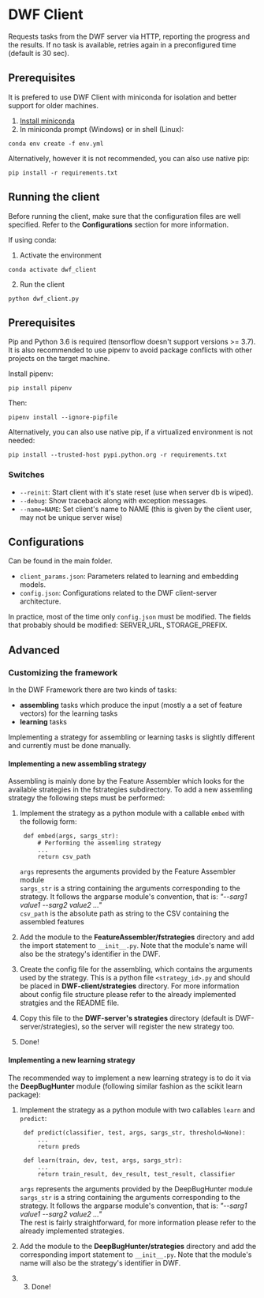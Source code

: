# DWF Client

Requests tasks from the DWF server via HTTP, reporting the progress and the results.
If no task is available, retries again in a preconfigured time (default is 30 sec). 

## Prerequisites
It is prefered to use DWF Client with miniconda for isolation and better support for older machines.

  1. [Install miniconda](https://docs.conda.io/en/latest/miniconda.html)
  2. In miniconda prompt (Windows) or in shell (Linux):  
    
    conda env create -f env.yml

  Alternatively, however it is not recommended, you can also use native pip:

    pip install -r requirements.txt

## Running the client
Before running the client, make sure that the configuration files are well specified. Refer  to the **Configurations** section for more information.

If using conda:

  1. Activate the environment
  
    conda activate dwf_client
  
  2. Run the client

    python dwf_client.py


## Prerequisites
Pip and Python 3.6 is required (tensorflow doesn't support versions >= 3.7).
It is also recommended to use pipenv to avoid package conflicts with other projects on the target machine. 

Install pipenv:

    pip install pipenv

Then:

    pipenv install --ignore-pipfile

Alternatively, you can also use native pip, if a virtualized environment is not needed:

    pip install --trusted-host pypi.python.org -r requirements.txt

### Switches
- `--reinit`: Start client with it's state reset (use when server db is wiped).
- `--debug`: Show traceback along with exception messages.
- `--name=NAME`: Set client's name to NAME (this is given by the client user, may not be unique server wise)  

## Configurations
Can be found in the main folder.
   
- `client_params.json`: Parameters related to learning and embedding models.
- `config.json`: Configurations related to the DWF client-server architecture.

In practice, most of the time only `config.json` must be modified. The fields that probably should be modified: SERVER_URL, STORAGE_PREFIX.


## Advanced

### Customizing the framework

In the DWF Framework there are two kinds of tasks: 

- **assembling** tasks which produce the input (mostly a a set of feature vectors) for the learning tasks
- **learning** tasks 

Implementing a strategy for assembling or learning tasks is slightly different and currently must be done manually.

#### Implementing a new assembling strategy
Assembling is mainly done by the Feature Assembler which looks for the available strategies in the fstrategies subdirectory. To add a new assemling strategy the following steps must be performed:

1. Implement the strategy as a python module with a callable `embed` with the followig form:
    
        def embed(args, sargs_str):
            # Performing the assemling strategy
            ...
            return csv_path
    `args` represents the arguments provided by the Feature Assembler module  
    `sargs_str` is a string containing the arguments corresponding to the strategy. It follows the argparse module's convention, that is: *"--sarg1 value1 --sarg2 value2 ..."*  
    `csv_path` is the absolute path as string to the CSV containing the assembled features
2. Add the module to the **FeatureAssembler/fstrategies** directory and add the import statement to `__init__.py`. Note that the module's name will also be the strategy's identifier in the DWF.
3. Create the config file for the assembling, which contains the arguments used by the strategy. This is a python file `<strategy_id>.py` and should be placed in **DWF-client/strategies** directory. For more information about config file structure please refer to the already implemented stratgies and the README file.
4. Copy this file to the **DWF-server's strategies** directory (default is DWF-server/strategies), so the server will register the new strategy too.
5. Done!

#### Implementing a new learning strategy
The recommended way to implement a new learning strategy is to do it via the **DeepBugHunter** module (following similar fashion as the scikit learn package):

1. Implement the strategy as a python module with two callables `learn` and `predict`:
    
        def predict(classifier, test, args, sargs_str, threshold=None):
            ...
            return preds

        def learn(train, dev, test, args, sargs_str):
            ...
            return train_result, dev_result, test_result, classifier
        
    `args` represents the arguments provided by the DeepBugHunter module  
    `sargs_str` is a string containing the arguments corresponding to the strategy. It follows the argparse module's convention, that is: *"--sarg1 value1 --sarg2 value2 ..."*  
    The rest is fairly straightforward, for more information please refer to the already implemented strategies.
2. Add the module to the **DeepBugHunter/strategies** directory and add the corresponding import statement to `__init__.py`. Note that the module's name will also be the strategy's identifier in DWF.
3. 3. Done!
